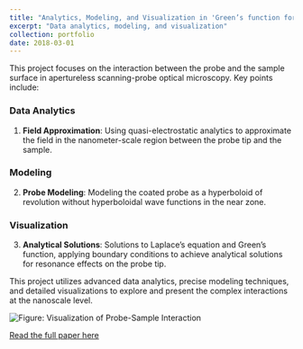 ```yaml
---
title: "Analytics, Modeling, and Visualization in 'Green’s function for a sharpened and metal-coated dielectric probe'"
excerpt: "Data analytics, modeling, and visualization"
collection: portfolio
date: 2018-03-01
---
```


This project focuses on the interaction between the probe and the sample surface in apertureless scanning-probe optical microscopy. Key points include:

### Data Analytics
1. **Field Approximation**: Using quasi-electrostatic analytics to approximate the field in the nanometer-scale region between the probe tip and the sample.

### Modeling
2. **Probe Modeling**: Modeling the coated probe as a hyperboloid of revolution without hyperboloidal wave functions in the near zone.

### Visualization
3. **Analytical Solutions**: Solutions to Laplace’s equation and Green’s function, applying boundary conditions to achieve analytical solutions for resonance effects on the probe tip.

This project utilizes advanced data analytics, precise modeling techniques, and detailed visualizations to explore and present the complex interactions at the nanoscale level.

![Figure: Visualization of Probe-Sample Interaction](https://github.com/vineet-kumar-tennessee/vineet.github.io/blob/master/images/p1_viz1.png)

[Read the full paper here](https://opg.optica.org/ao/abstract.cfm?uri=ao-57-9-2150)
